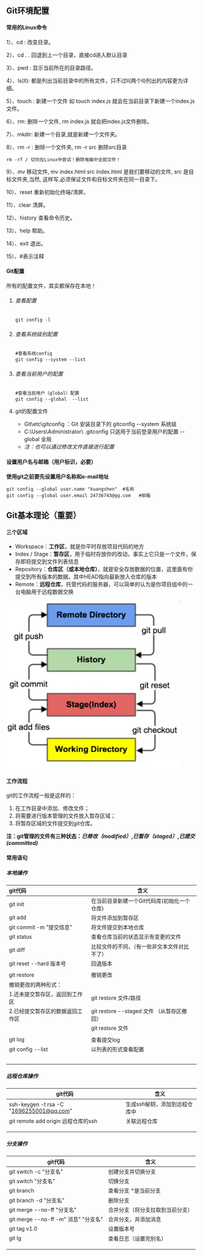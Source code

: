 ## Git环境配置

#### 常用的Linux命令

1）、cd : 改变目录。

2）、cd . . 回退到上一个目录，直接cd进入默认目录

3）、pwd : 显示当前所在的目录路径。

4）、ls(ll):  都是列出当前目录中的所有文件，只不过ll(两个ll)列出的内容更为详细。

5）、touch : 新建一个文件 如 touch index.js 就会在当前目录下新建一个index.js文件。

6）、rm:  删除一个文件, rm index.js 就会把index.js文件删除。

7）、mkdir:  新建一个目录,就是新建一个文件夹。

8）、rm -r :  删除一个文件夹, rm -r src 删除src目录

```
rm -rf / 切勿在Linux中尝试！删除电脑中全部文件！
```

9）、mv 移动文件, mv index.html src index.html 是我们要移动的文件, src 是目标文件夹,当然, 这样写,必须保证文件和目标文件夹在同一目录下。

10）、reset 重新初始化终端/清屏。

11）、clear 清屏。

12）、history 查看命令历史。

13）、help 帮助。

14）、exit 退出。

15）、#表示注释



#### Git配置

所有的配置文件，其实都保存在本地！

1. ###### 查看配置

   ```git
   git config -l
   ```

2. ###### 查看系统级别配置

   ```git
   #查看系统config
   git config --system --list
   ```

3. ###### 查看当前用户的配置

   ```git
   #查看当前用户（global）配置
   git config --global  --list
   ```

4. git的配置文件

   - Git\etc\gitconfig  ：Git 安装目录下的 gitconfig   --system 系统级
   - C:\Users\Administrator\ .gitconfig   只适用于当前登录用户的配置  --global 全局
   - *注：也可以通过修改文件直接进行配置*



#### 设置用户名与邮箱（用户标识，必要）

**使用git之前要先设置用户名称和e-mail地址**

```git
git config --global user.name "kuangshen"  #名称
git config --global user.email 24736743@qq.com   #邮箱
```



## Git基本理论（重要）

#### 三个区域

- Workspace：**工作区**，就是你平时存放项目代码的地方
- Index / Stage：**暂存区**，用于临时存放你的改动，事实上它只是一个文件，保存即将提交到文件列表信息
- Repository：**仓库区（或本地仓库）**，就是安全存放数据的位置，这里面有你提交到所有版本的数据。其中HEAD指向最新放入仓库的版本
- Remote：**远程仓库**，托管代码的服务器，可以简单的认为是你项目组中的一台电脑用于远程数据交换

![git三个工作区](..\资源\git三个工作区.PNG)

#### 工作流程

git的工作流程一般是这样的：

1. 在工作目录中添加、修改文件；
2. 将需要进行版本管理的文件放入暂存区域；
3. 将暂存区域的文件提交到git仓库。

**注：git管理的文件有三种状态：*已修改（modified）*,*已暂存（staged）*,*已提交(committed)***



#### 常用语句   

##### 本地操作 

| **git代码**                      | **含义**                                        |
| :------------------------------- | ----------------------------------------------- |
| git  init                        | 在当前目录新建一个Git代码库(初始化一个仓库)     |
| git  add  <filr>                 | 将文件添加到暂存区                              |
| git commit -m "提交信息"         | 将文件提交到本地仓库                            |
| git status                       | 查看仓库当前的状态显示有变更的文件              |
| git diff                         | 比较文件的不同，（有一些非文本文件对比不了）    |
| git reset  --hard  版本号        | 回退版本                                        |
|                                  |                                                 |
| git restore                      | 撤销更改                                        |
| 撤销更改的两种形式：             |                                                 |
| 1.还未提交暂存区，返回到工作区   | git restore 文件/路径                           |
| 2.已经提交暂存区的数据返回工作区 | git restore  --staged  文件    （从暂存区撤回） |
|                                  | git  restore  文件                              |
|                                  |                                                 |
| git log                          | 查看提交log                                     |
| git config --list                | 以列表的形式查看配置                            |
|                                  |                                                 |
|                                  |                                                 |
|                                  |                                                 |
|                                  |                                                 |
|                                  |                                                 |



##### 远程仓库操作

| **git代码**                              | **含义**                      |
| ---------------------------------------- | ----------------------------- |
| ssh-keygen -t rsa -C "1696255001@qq.com" | 生成ssh秘钥，添加到远程仓库中 |
| git remote add origin 远程仓库的ssh      | 关联远程仓库                  |
|                                          |                               |
|                                          |                               |
|                                          |                               |



##### 分支操作

| git代码                                 | 含义                             |
| --------------------------------------- | -------------------------------- |
| git   switch  -c  "分支名"              | 创建分支并切换分支               |
| git   switch   "分支名"                 | 切换分支                         |
| git   branch                            | 查看分支   *是当前分支           |
| git   branch   -d     "分支名"          | 删除分支                         |
| git   merge   --no-ff    "分支名"       | 合并分支（将分支拉取到当前分支） |
| git  merge  --no-ff -m" 消息"  "分支名" | 合并分支，并添加消息             |
| git    tag   v1.0                       | 设置版本号                       |
| git  lg                                 | 查看日志（设置完别名）           |
|                                         |                                  |
|                                         |                                  |
|                                         |                                  |

